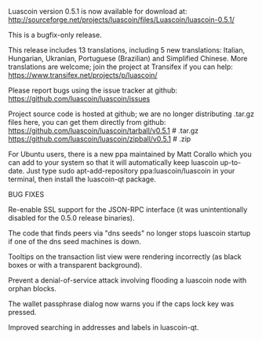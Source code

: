 Luascoin version 0.5.1 is now available for download at:
http://sourceforge.net/projects/luascoin/files/Luascoin/luascoin-0.5.1/

This is a bugfix-only release.

This release includes 13 translations, including 5 new translations:
Italian, Hungarian, Ukranian, Portuguese (Brazilian) and Simplified Chinese.
More translations are welcome; join the project at Transifex if you can help:
https://www.transifex.net/projects/p/luascoin/

Please report bugs using the issue tracker at github:
https://github.com/luascoin/luascoin/issues

Project source code is hosted at github; we are no longer
distributing .tar.gz files here, you can get them
directly from github:
https://github.com/luascoin/luascoin/tarball/v0.5.1  # .tar.gz
https://github.com/luascoin/luascoin/zipball/v0.5.1  # .zip

For Ubuntu users, there is a new ppa maintained by Matt Corallo which
you can add to your system so that it will automatically keep
luascoin up-to-date.  Just type
sudo apt-add-repository ppa:luascoin/luascoin
in your terminal, then install the luascoin-qt package.


BUG FIXES

Re-enable SSL support for the JSON-RPC interface (it was unintentionally
disabled for the 0.5.0 release binaries).

The code that finds peers via "dns seeds" no longer stops luascoin startup
if one of the dns seed machines is down.

Tooltips on the transaction list view were rendering incorrectly (as black boxes
or with a transparent background).

Prevent a denial-of-service attack involving flooding a luascoin node with
orphan blocks.

The wallet passphrase dialog now warns you if the caps lock key was pressed.

Improved searching in addresses and labels in luascoin-qt.
